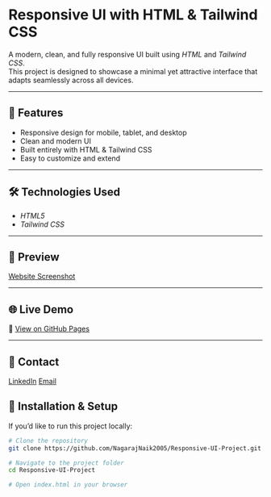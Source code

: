# Responsive UI with HTML & Tailwind CSS  

A modern, clean, and fully responsive UI built using *HTML* and *Tailwind CSS*.  
This project is designed to showcase a minimal yet attractive interface that adapts seamlessly across all devices.  

---

## 🚀 Features  
- Responsive design for mobile, tablet, and desktop  
- Clean and modern UI  
- Built entirely with HTML & Tailwind CSS  
- Easy to customize and extend  

---

## 🛠 Technologies Used  
- *HTML5*  
- *Tailwind CSS*  

---

## 📸 Preview  
[Website Screenshot](Preview.png) 

---

## 🌐 Live Demo  
🔗 [View on GitHub Pages](https://NagarajNaik2005.github.io/Responsive-UI-Project-/)  

---

## 📧 Contact
[LinkedIn](https://www.linkedin.com/in/nagaraj-naik-2995852ba)
[Email](mailto:mrnagarajnaik2005@gmail.com)

## 📂 Installation & Setup  

If you’d like to run this project locally:  

```bash
# Clone the repository
git clone https://github.com/NagarajNaik2005/Responsive-UI-Project.git

# Navigate to the project folder
cd Responsive-UI-Project

# Open index.html in your browser


